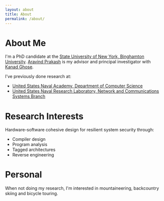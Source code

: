 ```yaml
---
layout: about
title: About
permalink: /about/
---
```


# About Me

I'm a PhD candidate at the [State University of New York, Binghamton University](https://www.binghamton.edu/computer-science/index.html).
[Aravind Prakash](https://sites.google.com/a/binghamton.edu/aravind/) is my advisor and principal investigator with [Kanad Ghose](http://www.cs.binghamton.edu/~ghose/).

I've previously done research at:
- [United States Naval Academy, Department of Computer Science](https://www.usna.edu/CS/)
- [United States Naval Research Laboratory, Network and Communications Systems Branch](https://www.nrl.navy.mil/itd/ncs/)

# Research Interests

Hardware-software cohesive design for resilient system security through:

- Compiler design
- Program analysis
- Tagged architectures
- Reverse engineering

# Personal

When not doing my research, I'm interested in mountaineering, backcountry skiing and bicycle touring.